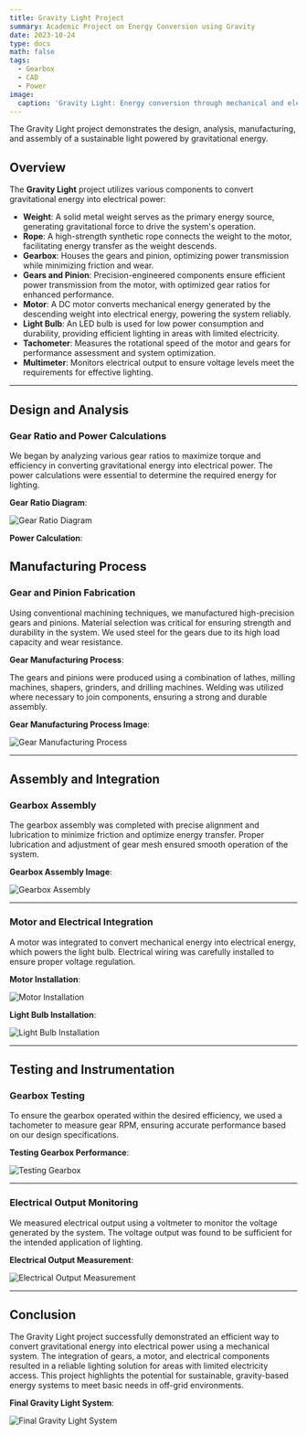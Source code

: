 ```yaml
---
title: Gravity Light Project
summary: Academic Project on Energy Conversion using Gravity
date: 2023-10-24
type: docs
math: false
tags:
  - Gearbox 
  - CAD
  - Power
image:
  caption: 'Gravity Light: Energy conversion through mechanical and electrical integration'
---
```


The Gravity Light project demonstrates the design, analysis, manufacturing, and assembly of a sustainable light powered by gravitational energy.

## Overview

The **Gravity Light** project utilizes various components to convert gravitational energy into electrical power:

- **Weight**: A solid metal weight serves as the primary energy source, generating gravitational force to drive the system's operation.
- **Rope**: A high-strength synthetic rope connects the weight to the motor, facilitating energy transfer as the weight descends.
- **Gearbox**: Houses the gears and pinion, optimizing power transmission while minimizing friction and wear.
- **Gears and Pinion**: Precision-engineered components ensure efficient power transmission from the motor, with optimized gear ratios for enhanced performance.
- **Motor**: A DC motor converts mechanical energy generated by the descending weight into electrical energy, powering the system reliably.
- **Light Bulb**: An LED bulb is used for low power consumption and durability, providing efficient lighting in areas with limited electricity.
- **Tachometer**: Measures the rotational speed of the motor and gears for performance assessment and system optimization.
- **Multimeter**: Monitors electrical output to ensure voltage levels meet the requirements for effective lighting.

---

## Design and Analysis

### Gear Ratio and Power Calculations

We began by analyzing various gear ratios to maximize torque and efficiency in converting gravitational energy into electrical power. The power calculations were essential to determine the required energy for lighting.

**Gear Ratio Diagram**:

![Gear Ratio Diagram](assets/media/gear_ratio_diagram.jpg)

**Power Calculation**:



## Manufacturing Process

### Gear and Pinion Fabrication

Using conventional machining techniques, we manufactured high-precision gears and pinions. Material selection was critical for ensuring strength and durability in the system. We used steel for the gears due to its high load capacity and wear resistance.

**Gear Manufacturing Process**:

The gears and pinions were produced using a combination of lathes, milling machines, shapers, grinders, and drilling machines. Welding was utilized where necessary to join components, ensuring a strong and durable assembly.

**Gear Manufacturing Process Image**:

![Gear Manufacturing Process](assets/media/gear_manufacturing_process.jpg)

---

## Assembly and Integration

### Gearbox Assembly

The gearbox assembly was completed with precise alignment and lubrication to minimize friction and optimize energy transfer. Proper lubrication and adjustment of gear mesh ensured smooth operation of the system.

**Gearbox Assembly Image**:

![Gearbox Assembly](assets/media/gearbox_assembly.jpg)

---

### Motor and Electrical Integration

A motor was integrated to convert mechanical energy into electrical energy, which powers the light bulb. Electrical wiring was carefully installed to ensure proper voltage regulation.

**Motor Installation**:

![Motor Installation](assets/media/motor_installation.jpg)

**Light Bulb Installation**:

![Light Bulb Installation](assets/media/light_bulb_installation.jpg)

---

## Testing and Instrumentation

### Gearbox Testing

To ensure the gearbox operated within the desired efficiency, we used a tachometer to measure gear RPM, ensuring accurate performance based on our design specifications.

**Testing Gearbox Performance**:

![Testing Gearbox](assets/media/testing_gearbox.jpg)

---

### Electrical Output Monitoring

We measured electrical output using a voltmeter to monitor the voltage generated by the system. The voltage output was found to be sufficient for the intended application of lighting.

**Electrical Output Measurement**:

![Electrical Output Measurement](assets/media/electrical_output_measurement.jpg)

---

## Conclusion

The Gravity Light project successfully demonstrated an efficient way to convert gravitational energy into electrical power using a mechanical system. The integration of gears, a motor, and electrical components resulted in a reliable lighting solution for areas with limited electricity access. This project highlights the potential for sustainable, gravity-based energy systems to meet basic needs in off-grid environments.

**Final Gravity Light System**:

![Final Gravity Light System](assets/media/final_gravity_light_system.jpg)
